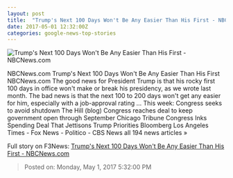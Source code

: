 ```yaml
---
layout: post
title:  "Trump's Next 100 Days Won't Be Any Easier Than His First - NBCNews.com"
date: 2017-05-01 12:32:00Z
categories: google-news-top-stories
---
```


![Trump's Next 100 Days Won't Be Any Easier Than His First - NBCNews.com](https://media4.s-nbcnews.com/j/newscms/2017_17/1983281/170430-trump-1054a-rs_bfca9e0ccdb895ef4817e57ed28422bb.nbcnews-fp-1200-800.jpg)

NBCNews.com Trump's Next 100 Days Won't Be Any Easier Than His First NBCNews.com The good news for President Trump is that his rocky first 100 days in office won't make or break his presidency, as we wrote last month. The bad news is that the next 100 to 200 days won't get any easier for him, especially with a job-approval rating ... This week: Congress seeks to avoid shutdown The Hill (blog) Congress reaches deal to keep government open through September Chicago Tribune Congress Inks Spending Deal That Jettisons Trump Priorities Bloomberg Los Angeles Times - Fox News - Politico - CBS News all 194 news articles »


Full story on F3News: [Trump's Next 100 Days Won't Be Any Easier Than His First - NBCNews.com](http://www.f3nws.com/n/VUHPkB)

> Posted on: Monday, May 1, 2017 5:32:00 PM

